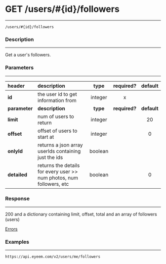 # GET /users/#{id}/followers  
***
`/users/#{id}/followers`

### Description
***
Get a user's followers.

### Parameters
***

|header| description| type |required? |default|
|:---------|:--------------|:----------:|:------------:|:------------:|
|**id**|the user id to get information from|integer|x||
|**parameter**| **description**| **type** |**required?** |**default**|
|**limit**|num of users to return|integer||20|
|**offset**|offset of users to start at|integer||0|
|**onlyId**|returns a json array userIds containing just the ids|boolean|||
|**detailed**|returns the details for every user >> num photos, num followers, etc|boolean||0|

### Response
***


200 and a dictionary containing limit, offset, total and an array of followers (users)

[Errors](../../resources/errors.md#files)

### Examples
***

`https://api.eyeem.com/v2/users/me/followers`

